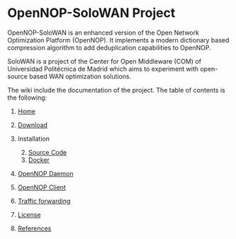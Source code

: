 # OpenNOP-SoloWAN Project

OpenNOP-SoloWAN is an enhanced version of the Open Network Optimization Platform (OpenNOP). It implements a modern dictionary based compression algorithm to add deduplication capabilities to OpenNOP. 

SoloWAN is a project of the Center for Open Middleware (COM) of Universidad Politécnica de Madrid which aims to experiment with open-source based WAN optimization solutions.

The wiki include the documentation of the project. The table of contents is the following:

1. [Home](https://github.com/centeropenmiddleware/solowan/wiki)

1. [Download](https://github.com/centeropenmiddleware/solowan/wiki/Download)

1. Installation

    2. [Source Code](https://github.com/centeropenmiddleware/solowan/wiki/Installation%20SourceCode)
    2. [Docker](https://github.com/centeropenmiddleware/solowan/wiki/Installation%20SourceCode)

1. [OpenNOP Daemon](https://github.com/centeropenmiddleware/solowan/wiki/OpenNOP%20Daemon)

1. [OpenNOP Client](https://github.com/centeropenmiddleware/solowan/wiki/OpenNOP%20Client)

1. [Traffic forwarding](https://github.com/centeropenmiddleware/solowan/wiki/Traffic%20forwarding)

1. [License](https://github.com/centeropenmiddleware/solowan/wiki/License)

1. [References](https://github.com/centeropenmiddleware/solowan/wiki/References)

